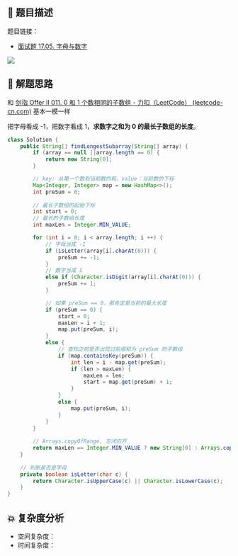 ## 📃 题目描述

题目链接：

- [面试题 17.05.  字母与数字](https://leetcode.cn/problems/find-longest-subarray-lcci/)

![](https://cs-wiki.oss-cn-shanghai.aliyuncs.com/img/image-20220718130234046.png)

## 🔔 解题思路

和 [剑指 Offer II 011. 0 和 1 个数相同的子数组 - 力扣（LeetCode） (leetcode-cn.com)](https://leetcode-cn.com/problems/A1NYOS/) 基本一模一样

把字母看成 -1，把数字看成 1，**求数字之和为 0 的最长子数组的长度**。


```java
class Solution {
    public String[] findLongestSubarray(String[] array) {
        if (array == null ||array.length == 0) {
            return new String[0];
        }

        // key: 从第一个数到当前数的和，value：当前数的下标
        Map<Integer, Integer> map = new HashMap<>();
        int preSum = 0;
        
        // 最长子数组的起始下标
        int start = 0;
        // 最长的子数组长度
        int maxLen = Integer.MIN_VALUE;

        for (int i = 0; i < array.length; i ++) {
            // 字母当成 -1
            if (isLetter(array[i].charAt(0))) {
                preSum += -1;
            }
            // 数字当成 1
            else if (Character.isDigit(array[i].charAt(0))) {
                preSum += 1;
            }

            // 如果 preSum == 0，那肯定是当前的最大长度
            if (preSum == 0) {
                start = 0;
                maxLen = i + 1;
                map.put(preSum, i);
            }
            else {
                // 查找之前是否出现过前缀和为 preSum 的子数组
                if (map.containsKey(preSum)) {
                    int len = i - map.get(preSum);
                    if (len > maxLen) {
                        maxLen = len;
                        start = map.get(preSum) + 1;
                    }
                }
                else {
                    map.put(preSum, i);
                }
            }
        }
		
        // Arrays.copyOfRange, 左闭右开
        return maxLen == Integer.MIN_VALUE ? new String[0] : Arrays.copyOfRange(array, start, start + maxLen);
    }
	
    // 判断是否是字母
    private boolean isLetter(char c) {
        return Character.isUpperCase(c) || Character.isLowerCase(c);
    }
}
```

## 💥 复杂度分析

- 空间复杂度：
- 时间复杂度：

